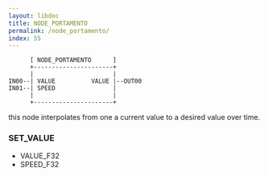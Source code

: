```yaml
---
layout: libdoc
title: NODE_PORTAMENTO
permalink: /node_portamento/
index: 55
---
```


          [ NODE_PORTAMENTO      ]       
          +----------------------+       
          |                      |       
    IN00--| VALUE          VALUE |--OUT00
    IN01--| SPEED                |       
          |                      |       
          +----------------------+       

this node interpolates from one a current value to a desired value over time.

### SET_VALUE

- VALUE_F32
- SPEED_F32


